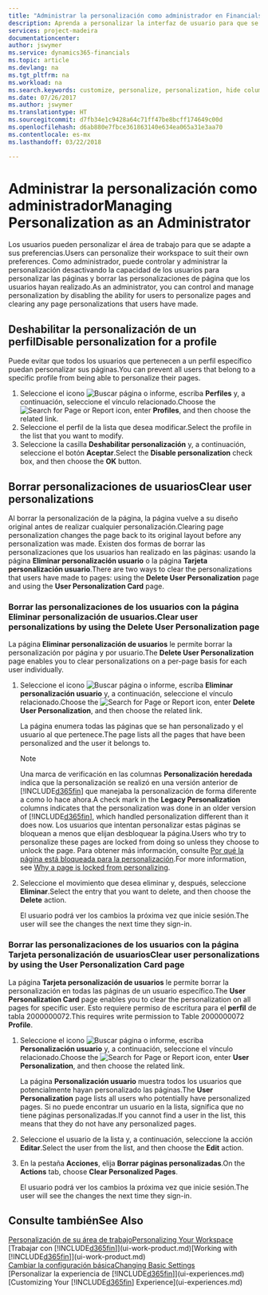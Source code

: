 ```yaml
---
title: "Administrar la personalización como administrador en Financials | Documentos de Microsoft"
description: Aprenda a personalizar la interfaz de usuario para que se adapte a su forma de trabajar.
services: project-madeira
documentationcenter: 
author: jswymer
ms.service: dynamics365-financials
ms.topic: article
ms.devlang: na
ms.tgt_pltfrm: na
ms.workload: na
ms.search.keywords: customize, personalize, personalization, hide columns, remove fields, move fields
ms.date: 07/26/2017
ms.author: jswymer
ms.translationtype: HT
ms.sourcegitcommit: d7fb34e1c9428a64c71ff47be8bcff174649c00d
ms.openlocfilehash: d6ab880e7fbce361863140e634ea065a31e3aa70
ms.contentlocale: es-mx
ms.lasthandoff: 03/22/2018

---
```

# <a name="managing-personalization-as-an-administrator"></a><span data-ttu-id="f5c83-103">Administrar la personalización como administrador</span><span class="sxs-lookup"><span data-stu-id="f5c83-103">Managing Personalization as an Administrator</span></span>
<!--NAV in the Web client-->
<span data-ttu-id="f5c83-104">Los usuarios pueden personalizar el área de trabajo para que se adapte a sus preferencias.</span><span class="sxs-lookup"><span data-stu-id="f5c83-104">Users can personalize their workspace to suit their own preferences.</span></span> <span data-ttu-id="f5c83-105">Como administrador, puede controlar y administrar la personalización desactivando la capacidad de los usuarios para personalizar las páginas y borrar las personalizaciones de página que los usuarios hayan realizado.</span><span class="sxs-lookup"><span data-stu-id="f5c83-105">As an administrator, you can control and manage personalization by disabling the ability for users to personalize pages and clearing any page personalizations that users have made.</span></span>

## <a name="disable-personalization-for-a-profile"></a><span data-ttu-id="f5c83-106">Deshabilitar la personalización de un perfil</span><span class="sxs-lookup"><span data-stu-id="f5c83-106">Disable personalization for a profile</span></span>
<span data-ttu-id="f5c83-107">Puede evitar que todos los usuarios que pertenecen a un perfil específico puedan personalizar sus páginas.</span><span class="sxs-lookup"><span data-stu-id="f5c83-107">You can prevent all users that belong to a specific profile from being able to personalize their pages.</span></span>
1.  <span data-ttu-id="f5c83-108">Seleccione el icono ![Buscar página o informe](media/ui-search/search_small.png "icono Buscar página o informe"), escriba **Perfiles** y, a continuación, seleccione el vínculo relacionado.</span><span class="sxs-lookup"><span data-stu-id="f5c83-108">Choose the ![Search for Page or Report](media/ui-search/search_small.png "Search for Page or Report icon") icon, enter **Profiles**, and then choose the related link.</span></span>
2.  <span data-ttu-id="f5c83-109">Seleccione el perfil de la lista que desea modificar.</span><span class="sxs-lookup"><span data-stu-id="f5c83-109">Select the profile in the list that you want to modify.</span></span>
3. <span data-ttu-id="f5c83-110">Seleccione la casilla **Deshabilitar personalización** y, a continuación, seleccione el botón **Aceptar**.</span><span class="sxs-lookup"><span data-stu-id="f5c83-110">Select the **Disable personalization** check box, and then choose the **OK** button.</span></span>

## <a name="clear-user-personalizations"></a><span data-ttu-id="f5c83-111">Borrar personalizaciones de usuarios</span><span class="sxs-lookup"><span data-stu-id="f5c83-111">Clear user personalizations</span></span>

<span data-ttu-id="f5c83-112">Al borrar la personalización de la página, la página vuelve a su diseño original antes de realizar cualquier personalización.</span><span class="sxs-lookup"><span data-stu-id="f5c83-112">Clearing page personalization changes the page back to its original layout before any personalization was made.</span></span> <span data-ttu-id="f5c83-113">Existen dos formas de borrar las personalizaciones que los usuarios han realizado en las páginas: usando la página **Eliminar personalización usuario** o la página **Tarjeta personalización usuario**.</span><span class="sxs-lookup"><span data-stu-id="f5c83-113">There are two ways to clear the personalizations that users have made to pages: using the **Delete User Personalization** page and using the **User Personalization Card** page.</span></span>

### <a name="clear-user-personalizations-by-using-the-delete-user-personalization-page"></a><span data-ttu-id="f5c83-114">Borrar las personalizaciones de los usuarios con la página Eliminar personalización de usuarios.</span><span class="sxs-lookup"><span data-stu-id="f5c83-114">Clear user personalizations by using the Delete User Personalization page</span></span>

<span data-ttu-id="f5c83-115">La página **Eliminar personalización de usuarios** le permite borrar la personalización por página y por usuario.</span><span class="sxs-lookup"><span data-stu-id="f5c83-115">The **Delete User Personalization** page enables you to clear personalizations on a per-page basis for each user individually.</span></span>

1.  <span data-ttu-id="f5c83-116">Seleccione el icono ![Buscar página o informe](media/ui-search/search_small.png "icono Buscar página o informe"), escriba **Eliminar personalización usuario** y, a continuación, seleccione el vínculo relacionado.</span><span class="sxs-lookup"><span data-stu-id="f5c83-116">Choose the ![Search for Page or Report](media/ui-search/search_small.png "Search for Page or Report icon") icon, enter **Delete User Personalization**, and then choose the related link.</span></span>

    <span data-ttu-id="f5c83-117">La página enumera todas las páginas que se han personalizado y el usuario al que pertenece.</span><span class="sxs-lookup"><span data-stu-id="f5c83-117">The page lists all the pages that have been personalized and the user it belongs to.</span></span>

    >[!NOTE]
    > <span data-ttu-id="f5c83-118">Una marca de verificación en las columnas **Personalización heredada** indica que la personalización se realizó en una versión anterior de [!INCLUDE[d365fin](includes/d365fin_md.md)] que manejaba la personalización de forma diferente a como lo hace ahora.</span><span class="sxs-lookup"><span data-stu-id="f5c83-118">A check mark in the **Legacy Personalization** columns indicates that the personalization was done in an older version of [!INCLUDE[d365fin](includes/d365fin_md.md)], which handled personalization different than it does now.</span></span> <span data-ttu-id="f5c83-119">Los usuarios que intentan personalizar estas páginas se bloquean a menos que elijan desbloquear la página.</span><span class="sxs-lookup"><span data-stu-id="f5c83-119">Users who try to personalize these pages are locked from doing so unless they choose to unlock the page.</span></span> <span data-ttu-id="f5c83-120">Para obtener más información, consulte [Por qué la página está bloqueada para la personalización](ui-personalization-locked.md).</span><span class="sxs-lookup"><span data-stu-id="f5c83-120">For more information, see [Why a page is locked from personalizing](ui-personalization-locked.md).</span></span>

2. <span data-ttu-id="f5c83-121">Seleccione el movimiento que desea eliminar y, después, seleccione **Eliminar**.</span><span class="sxs-lookup"><span data-stu-id="f5c83-121">Select the entry that you want to delete, and then choose the **Delete** action.</span></span>

    <span data-ttu-id="f5c83-122">El usuario podrá ver los cambios la próxima vez que inicie sesión.</span><span class="sxs-lookup"><span data-stu-id="f5c83-122">The user will see the changes the next time they sign-in.</span></span>

### <a name="clear-user-personalizations-by-using-the-user-personalization-card-page"></a><span data-ttu-id="f5c83-123">Borrar las personalizaciones de los usuarios con la página Tarjeta personalización de usuarios</span><span class="sxs-lookup"><span data-stu-id="f5c83-123">Clear user personalizations by using the User Personalization Card page</span></span>

<span data-ttu-id="f5c83-124">La página **Tarjeta personalización de usuarios** le permite borrar la personalización en todas las páginas de un usuario específico.</span><span class="sxs-lookup"><span data-stu-id="f5c83-124">The **User Personalization Card** page enables you to clear the personalization on all pages for specific user.</span></span> <span data-ttu-id="f5c83-125">Esto requiere permiso de escritura para el **perfil** de tabla 2000000072.</span><span class="sxs-lookup"><span data-stu-id="f5c83-125">This requires write permission to Table 2000000072 **Profile**.</span></span>

1.  <span data-ttu-id="f5c83-126">Seleccione el icono ![Buscar página o informe](media/ui-search/search_small.png "icono Buscar página o informe"), escriba **Personalización usuario** y, a continuación, seleccione el vínculo relacionado.</span><span class="sxs-lookup"><span data-stu-id="f5c83-126">Choose the ![Search for Page or Report](media/ui-search/search_small.png "Search for Page or Report icon") icon, enter **User Personalization**, and then choose the related link.</span></span>

    <span data-ttu-id="f5c83-127">La página **Personalización usuario** muestra todos los usuarios que potencialmente hayan personalizado las páginas.</span><span class="sxs-lookup"><span data-stu-id="f5c83-127">The **User Personalization** page lists all users who potentially have personalized pages.</span></span> <span data-ttu-id="f5c83-128">Si no puede encontrar un usuario en la lista, significa que no tiene páginas personalizadas.</span><span class="sxs-lookup"><span data-stu-id="f5c83-128">If you cannot find a user in the list, this means that they do not have any personalized pages.</span></span>

2. <span data-ttu-id="f5c83-129">Seleccione el usuario de la lista y, a continuación, seleccione la acción **Editar**.</span><span class="sxs-lookup"><span data-stu-id="f5c83-129">Select the user from the list, and then choose the **Edit** action.</span></span>

3.  <span data-ttu-id="f5c83-130">En la pestaña **Acciones**, elija **Borrar páginas personalizadas**.</span><span class="sxs-lookup"><span data-stu-id="f5c83-130">On the **Actions** tab, choose **Clear Personalized Pages**.</span></span>

    <span data-ttu-id="f5c83-131">El usuario podrá ver los cambios la próxima vez que inicie sesión.</span><span class="sxs-lookup"><span data-stu-id="f5c83-131">The user will see the changes the next time they sign-in.</span></span>

## <a name="see-also"></a><span data-ttu-id="f5c83-132">Consulte también</span><span class="sxs-lookup"><span data-stu-id="f5c83-132">See Also</span></span>
[<span data-ttu-id="f5c83-133">Personalización de su área de trabajo</span><span class="sxs-lookup"><span data-stu-id="f5c83-133">Personalizing Your Workspace</span></span>](ui-personalization-user.md)  
<span data-ttu-id="f5c83-134">[Trabajar con [!INCLUDE[d365fin](includes/d365fin_md.md)]](ui-work-product.md)</span><span class="sxs-lookup"><span data-stu-id="f5c83-134">[Working with [!INCLUDE[d365fin](includes/d365fin_md.md)]](ui-work-product.md)</span></span>  
[<span data-ttu-id="f5c83-135">Cambiar la configuración básica</span><span class="sxs-lookup"><span data-stu-id="f5c83-135">Changing Basic Settings</span></span>](ui-change-basic-settings.md)  
<span data-ttu-id="f5c83-136">[Personalizar la experiencia de [!INCLUDE[d365fin](includes/d365fin_md.md)]](ui-experiences.md)</span><span class="sxs-lookup"><span data-stu-id="f5c83-136">[Customizing Your [!INCLUDE[d365fin](includes/d365fin_md.md)] Experience](ui-experiences.md)</span></span>  


